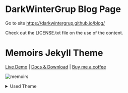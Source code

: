 # DarkWinterGrup Blog Page
Go to site https://darkwintergrup.github.io/blog/

Check out the LICENSE.txt file on the use of the content.

# Memoirs Jekyll Theme
[Live Demo](https://wowthemesnet.github.io/jekyll-theme-memoirs/) | [Docs & Download](https://bootstrapstarter.com/bootstrap-templates/jekyll-theme-memoirs/) |  [Buy me a coffee](https://www.wowthemes.net/donate/)

![memoirs](https://bootstrapstarter.com/assets/img/themes/memoirs-jekyll.jpg)


<details>
<summary> Used Theme </summary>
:tv: [Memoirs Jekyll Theme](https://wowthemesnet.github.io/jekyll-theme-memoirs/)
</details>